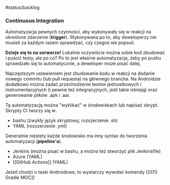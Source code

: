 #status/backlog 

### Continuous Integration
Automatyzacja pewnych czynności, aby wykonywały się w reakcji na określone zdarzenie (**trigger**). Wykonywana po to, aby deweloperzy nie musieli za każdym razem sprawdzać, czy czegoś nie popsuli.

**Dzieje się to na serwerze!** Lokalnie oczywiście można sobie kod zbudować i puścić testy, ale po co? Po to jest właśnie automatyzacja, żeby po pushu sprawdzało się to automatycznie, a deweloper może pisać dalej.

Najczęstszym ustawieniem jest zbudowanie kodu w reakcji na dodanie nowego commitu (lub pull requesta) na głównego brancha.
Na Androidzie dodatkowo można zadać przechodzenie testów jednostkowych i instrumentacyjnych (i pewnie też integracyjnych, jeśli takie istnieją) oraz generowanie plików .apk i .aar.

Tę automatyzację można "wyklikać" w środowiskach lub napisać skrypt.
Skrypty CI tworzy się w:
- bashu (zwykły język skryptowy, rozszerzenie .sh)
- YAML (rozszerzenie .yml)


Generalnie niestety każde środowisko ma inny syntax do tworzenia automatyzacji (**pipeline'a**).
- Jenkins (można pisać w bashu, a można też stworzyć plik Jenkinsfile)
- Azure (YAML)
- [[GitHub Actions]] (YAML)


Jeżeli chodzi o taski Androidowe, to wystarczy wywołać komendy [[070 Gradle MOC]]